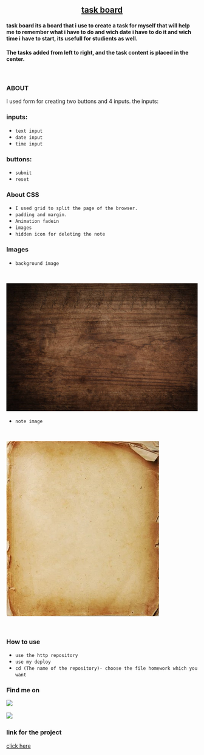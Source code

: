 <h2 align="center"><u>task board</u></h2>

<h4>task board its a board that i use to create a task for myself that will help me to remember what i have to do and wich date i have to do it and wich time i have to start, its usefull for studients as well.</h4>
<h4>The tasks added from left to right, and the task content is placed in the center.</h4>


<p align="center">
<br>
</p>

### ABOUT
I used form for creating two buttons and 4 inputs.
the inputs:


### inputs:
 - `text input`
 - `date input`
 - `time input`


### buttons:
- `submit`
- `reset`

### About CSS
- `I used grid to split the page of the browser.`
- `padding and margin.`
- `Animation fadein`
- `images`
- `hidden icon for deleting the note`

### Images
- `background image`
<br>

![screenshot](/img/background.jpg)

- `note image`
<br>

![screenshot](/img/page.jpg)

<br>

### How to use
 - `use the http repository`
 - `use my deploy`
 - `cd (The name of the repository)- choose the file homework which you want`

### Find me on 

<a href="https://github.com/tyseerhen" target="_blank"><img src="https://img.shields.io/badge/Github-t-blue?style=for-the-badge&logo=github"></a>

<a href="https://www.facebook.com/tyseer1995" target="_blank"><img src="https://img.shields.io/badge/Facebook-t-blue?style=for-the-badge&logo=facebook"></a>

### link for the project

[click here](https://tyseerhen.github.io/tyseer-henproj1/)







